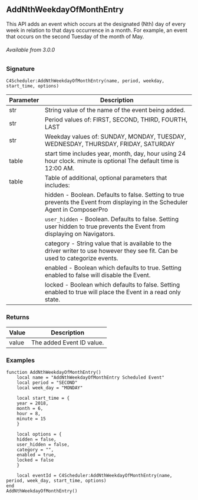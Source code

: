 ## AddNthWeekdayOfMonthEntry

This API adds an event which occurs at the designated (Nth) day of every week in relation to that days occurrence in a month. For example, an event that occurs on the second Tuesday of the month of May.

###### Available from 3.0.0


### Signature

`C4Scheduler:AddNthWeekdayOfMonthEntry(name, period, weekday, start_time, options)`


| Parameter | Description |
| --- | --- |
| str | String value of the name of the event being added. |
| str | Period values of: FIRST, SECOND, THIRD, FOURTH, LAST |
| str | Weekday values of: SUNDAY, MONDAY, TUESDAY, WEDNESDAY, THURSDAY, FRIDAY, SATURDAY |
| table | start time includes year, month, day, hour using 24 hour clock. minute is optional  The default time is 12:00 AM. | 
| table | Table of additional, optional parameters that includes: |
| | hidden - Boolean. Defaults to false. Setting to true prevents the Event from displaying in the Scheduler Agent in ComposerPro |
| | `user_hidden` - Boolean. Defaults to false. Setting user hidden to true prevents the Event from displaying on Navigators. |
| | category - String value that is available to the driver writer to use however they see fit. Can be used to categorize events. |
| | enabled - Boolean which defaults to true. Setting enabled to false will disable the Event. |
| | locked - Boolean which defaults to false. Setting enabled to true will place the Event in a read only state. |


### Returns

| Value | Description |
| --- | --- |
| value | The added Event ID value. |


### Examples

```
function AddNthWeekdayOfMonthEntry()
	local name = "AddNthWeekdayOfMonthEntry Scheduled Event"
	local period = "SECOND"
	local week_day = "MONDAY"

	local start_time = {
	year = 2018,
	month = 6,
	hour = 8,
	minute = 15
	}
	
	local options = {
	hidden = false,
	user_hidden = false,
	category = "",
	enabled = true,
	locked = false
	}
	
	local eventId = C4Scheduler:AddNthWeekdayOfMonthEntry(name, period, week_day, start_time, options)
end
AddNthWeekdayOfMonthEntry()
```